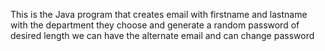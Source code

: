 This is the Java program that creates email with firstname and lastname with the department they choose and generate a random password of desired length we can have the alternate email and can change password 
